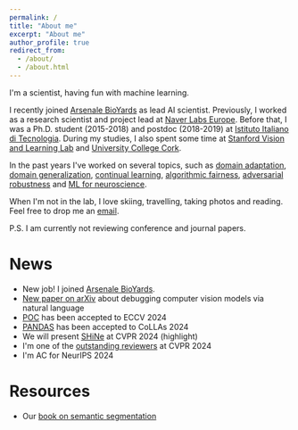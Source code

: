 ```yaml
---
permalink: /
title: "About me"
excerpt: "About me"
author_profile: true
redirect_from: 
  - /about/
  - /about.html
---
```


I'm a scientist, having fun with machine learning.

I recently joined [Arsenale BioYards](https://www.arsenale.bio) as lead AI scientist. Previously, I worked as a research scientist and project lead at [Naver Labs Europe](https://europe.naverlabs.com/). Before that, I was a Ph.D. student (2015-2018) and postdoc (2018-2019) at [Istituto Italiano di Tecnologia](https://www.iit.it). During my studies, I also spent some time at [Stanford Vision and Learning Lab](http://svl.stanford.edu/) and [University College Cork](https://www.ucc.ie/en/).

In the past years I've worked on several topics, such as 
[domain adaptation](https://openaccess.thecvf.com/content_cvpr_2018/papers/Volpi_Adversarial_Feature_Augmentation_CVPR_2018_paper.pdf), [domain generalization](https://proceedings.neurips.cc/paper_files/paper/2018/file/1d94108e907bb8311d8802b48fd54b4a-Paper.pdf),  [continual learning](https://openaccess.thecvf.com/content/CVPR2022/papers/Volpi_On_the_Road_to_Online_Adaptation_for_Semantic_Image_Segmentation_CVPR_2022_paper.pdf), [algorithmic fairness](https://openaccess.thecvf.com/content/CVPR2021W/LLID/papers/Ragonesi_Learning_Unbiased_Representations_via_Mutual_Information_Backpropagation_CVPRW_2021_paper.pdf), [adversarial robustness](https://proceedings.neurips.cc/paper_files/paper/2022/file/5434a6b40f8f65488e722bc33d796c8b-Paper-Conference.pdf) and [ML for neuroscience](https://www.nature.com/articles/s41598-020-73691-z).

When I'm not in the lab, I love skiing, travelling, taking photos and reading. Feel free to drop me an [email](mailto:rvolpi@hey.com).

P.S. I am currently not reviewing conference and journal papers.

# News

- New job! I joined [Arsenale BioYards](https://www.arsenale.bio).
- [New paper on arXiv](https://arxiv.org/abs/2408.04471) about debugging computer vision models via natural language
- [POC](https://github.com/naver/poc) has been accepted to ECCV 2024
- [PANDAS](https://github.com/naver/pandas) has been accepted to CoLLAs 2024
- We will present [SHiNe](https://github.com/naver/shine) at CVPR 2024 (highlight)
- I'm one of the [outstanding reviewers](https://x.com/CVPR/status/1793616950314369239) at CVPR 2024
- I'm AC for NeurIPS 2024

# Resources

- Our [book on semantic segmentation](https://github.com/ricvolpi/ricvolpi.github.io/blob/master/files/semantic_segmentation_two_decades_of_research.pdf)
